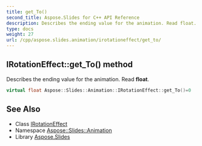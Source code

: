 ```yaml
---
title: get_To()
second_title: Aspose.Slides for C++ API Reference
description: Describes the ending value for the animation. Read float.
type: docs
weight: 27
url: /cpp/aspose.slides.animation/irotationeffect/get_to/
---
```

## IRotationEffect::get_To() method


Describes the ending value for the animation. Read **float**.

```cpp
virtual float Aspose::Slides::Animation::IRotationEffect::get_To()=0
```

## See Also

* Class [IRotationEffect](./)
* Namespace [Aspose::Slides::Animation](../)
* Library [Aspose.Slides](../../)